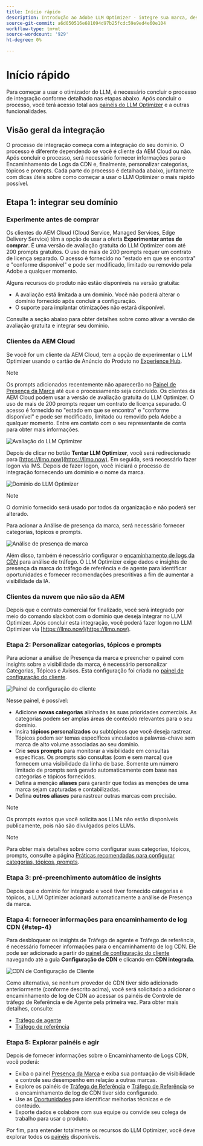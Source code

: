 ```yaml
---
title: Início rápido
description: Introdução ao Adobe LLM Optimizer - integre sua marca, desbloqueie os insights de visibilidade da IA e explore painéis para aumentar o desempenho da pesquisa.
source-git-commit: a6d050516e681094d97b25fcdc59e9ed4e60e104
workflow-type: tm+mt
source-wordcount: '929'
ht-degree: 0%

---
```



# Início rápido

Para começar a usar o otimizador do LLM, é necessário concluir o processo de integração conforme detalhado nas etapas abaixo. Após concluir o processo, você terá acesso total aos [painéis do LLM Optimizer](/help/dashboards/dashboards-overview.md) e a outras funcionalidades.

## Visão geral da integração

O processo de integração começa com a integração do seu domínio. O processo é diferente dependendo se você é cliente da AEM Cloud ou não. Após concluir o processo, será necessário fornecer informações para o Encaminhamento de Logs da CDN e, finalmente, personalizar categorias, tópicos e prompts. Cada parte do processo é detalhada abaixo, juntamente com dicas úteis sobre como começar a usar o LLM Optimizer o mais rápido possível.

## Etapa 1: integrar seu domínio

### Experimente antes de comprar

Os clientes do AEM Cloud (Cloud Service, Managed Services, Edge Delivery Service) têm a opção de usar a oferta **Experimentar antes de comprar**. É uma versão de avaliação gratuita do LLM Optimizer com até 200 prompts gratuitos. O uso de mais de 200 prompts requer um contrato de licença separado. O acesso é fornecido no &quot;estado em que se encontra&quot; e &quot;conforme disponível&quot; e pode ser modificado, limitado ou removido pela Adobe a qualquer momento.

Alguns recursos do produto não estão disponíveis na versão gratuita:

* A avaliação está limitada a um domínio. Você não poderá alterar o domínio fornecido após concluir a configuração.
* O suporte para implantar otimizações não estará disponível.

Consulte a seção abaixo para obter detalhes sobre como ativar a versão de avaliação gratuita e integrar seu domínio.

### Clientes da AEM Cloud

Se você for um cliente da AEM Cloud, tem a opção de experimentar o LLM Optimizer usando o cartão de Anúncio do Produto no [Experience Hub](https://experienceleague.adobe.com/pt-br/docs/experience-manager-cloud-service/content/experience-hub/experience-hub).

>[!NOTE]
>Os prompts adicionados recentemente não aparecerão no [Painel de Presença da Marca](/help/dashboards/brand-presence.md) até que o processamento seja concluído. Os clientes da AEM Cloud podem usar a versão de avaliação gratuita do LLM Optimizer. O uso de mais de 200 prompts requer um contrato de licença separado. O acesso é fornecido no &quot;estado em que se encontra&quot; e &quot;conforme disponível&quot; e pode ser modificado, limitado ou removido pela Adobe a qualquer momento. Entre em contato com o seu representante de conta para obter mais informações.

![Avaliação do LLM Optimizer](/help/overview/assets/llm-trial.png)

Depois de clicar no botão **Tentar LLM Optimizer**, você será redirecionado para [https://llmo.now](https://llmo.now). Em seguida, será necessário fazer logon via IMS. Depois de fazer logon, você iniciará o processo de integração fornecendo um domínio e o nome da marca.

![Domínio do LLM Optimizer](/help/overview/assets/domain.png)

>[!NOTE]
>O domínio fornecido será usado por todos da organização e não poderá ser alterado.

Para acionar a Análise de presença da marca, será necessário fornecer categorias, tópicos e prompts.

![Análise de presença de marca](/help/overview/assets/bp-analysis.png)

Além disso, também é necessário configurar o [encaminhamento de logs da CDN](#step-4) para análise de tráfego. O LLM Optimizer exige dados e insights de presença da marca do tráfego de referência e de agente para identificar oportunidades e fornecer recomendações prescritivas a fim de aumentar a visibilidade da IA.

### Clientes da nuvem que não são da AEM

Depois que o contrato comercial for finalizado, você será integrado por meio do comando slackbot com o domínio que deseja integrar no LLM Optimizer. Após concluir esta integração, você poderá fazer logon no LLM Optimizer via [https://llmo.now](https://llmo.now).

### Etapa 2: Personalizar categorias, tópicos e prompts

Para acionar a análise de Presença da marca e preencher o painel com insights sobre a visibilidade da marca, é necessário personalizar Categorias, Tópicos e Avisos. Esta configuração foi criada no [painel de configuração do cliente](/help/dashboards/customer-configuration.md).

![Painel de configuração do cliente](/help/overview/assets/prompt-creation.png)

Nesse painel, é possível:

* Adicione **novas categorias** alinhadas às suas prioridades comerciais. As categorias podem ser amplas áreas de conteúdo relevantes para o seu domínio.
* Insira **tópicos personalizados** ou subtópicos que você deseja rastrear. Tópicos podem ser temas específicos vinculados a palavras-chave sem marca de alto volume associadas ao seu domínio.
* Crie **seus prompts** para monitorar a visibilidade em consultas específicas. Os prompts são consultas (com e sem marca) que fornecem uma visibilidade da linha de base. Somente um número limitado de prompts será gerado automaticamente com base nas categorias e tópicos fornecidos.
* Defina a menção **aliases** para garantir que todas as menções de uma marca sejam capturadas e contabilizadas.
* Defina **outros aliases** para rastrear outras marcas com precisão.

>[!NOTE]
>Os prompts exatos que você solicita aos LLMs não estão disponíveis publicamente, pois não são divulgados pelos LLMs.

>[!NOTE]
>
> Para obter mais detalhes sobre como configurar suas categorias, tópicos, prompts, consulte a página [Práticas recomendadas para configurar categorias, tópicos, prompts](/help/overview/best-practices-topics-prompts.md).

### Etapa 3: pré-preenchimento automático de insights

Depois que o domínio for integrado e você tiver fornecido categorias e tópicos, a LLM Optimizer acionará automaticamente a análise de Presença da marca.

### Etapa 4: fornecer informações para encaminhamento de log CDN {#step-4}

Para desbloquear os insights de Tráfego de agente e Tráfego de referência, é necessário fornecer informações para o encaminhamento de log CDN. Ele pode ser adicionado a partir do [painel de configuração do cliente](/help/dashboards/customer-configuration.md#cdn-configuration) navegando até a guia **Configuração de CDN** e clicando em **CDN integrada**.

![CDN de Configuração de Cliente](/help/overview/assets/cc-cdn.png)

Como alternativa, se nenhum provedor de CDN tiver sido adicionado anteriormente (conforme descrito acima), você será solicitado a adicionar o encaminhamento de log de CDN ao acessar os painéis de Controle de tráfego de Referência e de Agente pela primeira vez. Para obter mais detalhes, consulte:

* [Tráfego de agente](/help/dashboards/agentic-traffic.md#cdn-setup)
* [Tráfego de referência](/help/dashboards/referral-traffic.md#setup#setup)

### Etapa 5: Explorar painéis e agir

Depois de fornecer informações sobre o Encaminhamento de Logs CDN, você poderá:

* Exiba o painel [Presença da Marca](/help/dashboards/brand-presence.md) e exiba sua pontuação de visibilidade e controle seu desempenho em relação a outras marcas.
* Explore os painéis de [Tráfego de Referência](/help/dashboards/agentic-traffic.md) e [Tráfego de Referência](/help/dashboards/referral-traffic.md) se o encaminhamento de log de CDN tiver sido configurado.
* Use as [Oportunidades](/help/dashboards/opportunities.md) para identificar melhorias técnicas e de conteúdo.
* Exporte dados e colabore com sua equipe ou convide seu colega de trabalho para usar o produto.

Por fim, para entender totalmente os recursos do LLM Optimizer, você deve explorar todos os [painéis](/help/dashboards/dashboards-overview.md) disponíveis.
